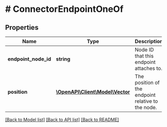 # # ConnectorEndpointOneOf

## Properties

Name | Type | Description | Notes
------------ | ------------- | ------------- | -------------
**endpoint_node_id** | **string** | Node ID that this endpoint attaches to. | [optional]
**position** | [**\OpenAPI\Client\Model\Vector**](Vector.md) | The position of the endpoint relative to the node. | [optional]

[[Back to Model list]](../../README.md#models) [[Back to API list]](../../README.md#endpoints) [[Back to README]](../../README.md)
